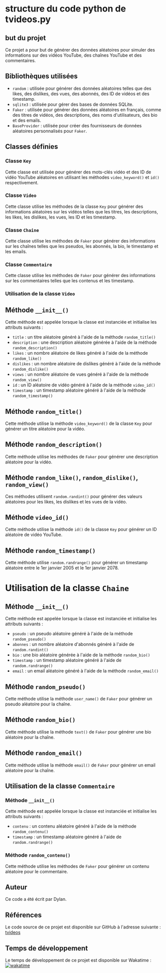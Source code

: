 # structure du code python de tvideos.py

## but du projet

Ce projet a pour but de générer des données aléatoires pour simuler des informations sur des vidéos YouTube, des chaînes YouTube et des commentaires.

## Bibliothèques utilisées

- `random` : utilisée pour générer des données aléatoires telles que des likes, des dislikes, des vues, des abonnés, des ID de vidéos et des timestamp.
- `sqlite3` : utilisée pour gérer des bases de données SQLite.
- `Faker` : utilisée pour générer des données aléatoires en français, comme des titres de vidéos, des descriptions, des noms d'utilisateurs, des bio et des emails.
- `BaseProvider` : utilisée pour créer des fournisseurs de données aléatoires personnalisés pour `Faker`.

## Classes définies

### Classe `Key`

Cette classe est utilisée pour générer des mots-clés vidéo et des ID de vidéo YouTube aléatoires en utilisant les méthodes `video_keyword()` et `id()` respectivement.

### Classe `Video`

Cette classe utilise les méthodes de la classe `Key` pour générer des informations aléatoires sur les vidéos telles que les titres, les descriptions, les likes, les dislikes, les vues, les ID et les timestamp.

### Classe `Chaine`

Cette classe utilise les méthodes de `Faker` pour générer des informations sur les chaînes telles que les pseudos, les abonnés, la bio, le timestamp et les emails.

### Classe `Commentaire`

Cette classe utilise les méthodes de `Faker` pour générer des informations sur les commentaires telles que les contenus et les timestamp.

### Utilisation de la classe `Video`

## Méthode `__init__()`

Cette méthode est appelée lorsque la classe est instanciée et initialise les attributs suivants :

- `title` : un titre aléatoire généré à l'aide de la méthode `random_title()`
- `description` : une description aléatoire générée à l'aide de la méthode `random_description()`
- `likes` : un nombre aléatoire de likes généré à l'aide de la méthode `random_like()`
- `dislikes` : un nombre aléatoire de dislikes généré à l'aide de la méthode `random_dislike()`
- `views` : un nombre aléatoire de vues généré à l'aide de la méthode `random_view()`
- `id` : un ID aléatoire de vidéo généré à l'aide de la méthode `video_id()`
- `timestamp` : un timestamp aléatoire généré à l'aide de la méthode `random_timestamp()`

## Méthode `random_title()`

Cette méthode utilise la méthode `video_keyword()` de la classe `Key` pour générer un titre aléatoire pour la vidéo.

## Méthode `random_description()`

Cette méthode utilise les méthodes de `Faker` pour générer une description aléatoire pour la vidéo.

## Méthode `random_like()`, `random_dislike()`, `random_view()`

Ces méthodes utilisent `random.randint()` pour générer des valeurs aléatoires pour les likes, les dislikes et les vues de la vidéo.

## Méthode `video_id()`

Cette méthode utilise la méthode `id()` de la classe `Key` pour générer un ID aléatoire de vidéo YouTube.

## Méthode `random_timestamp()`

Cette méthode utilise `random.randrange()` pour générer un timestamp aléatoire entre le 1er janvier 2005 et le 1er janvier 2078.

# Utilisation de la classe `Chaine`

## Méthode `__init__()`

Cette méthode est appelée lorsque la classe est instanciée et initialise les attributs suivants :

- `pseudo` : un pseudo aléatoire généré à l'aide de la méthode `random_pseudo()`
- `abonnes` : un nombre aléatoire d'abonnés généré à l'aide de `random.randint()`
- `bio` : une bio aléatoire générée à l'aide de la méthode `random_bio()`
- `timestamp` : un timestamp aléatoire généré à l'aide de `random.randrange()`
- `email` : un email aléatoire généré à l'aide de la méthode `random_email()`

## Méthode `random_pseudo()`

Cette méthode utilise la méthode `user_name()` de `Faker` pour générer un pseudo aléatoire pour la chaîne.

## Méthode `random_bio()`

Cette méthode utilise la méthode `text()` de `Faker` pour générer une bio aléatoire pour la chaîne.

## Méthode `random_email()`

Cette méthode utilise la méthode `email()` de `Faker` pour générer un email aléatoire pour la chaîne.

## Utilisation de la classe `Commentaire`

### Méthode `__init__()`

Cette méthode est appelée lorsque la classe est instanciée et initialise les attributs suivants :

- `contenu` : un contenu aléatoire généré à l'aide de la méthode `random_contenu()`
- `timestamp` : un timestamp aléatoire généré à l'aide de `random.randrange()`

### Méthode `random_contenu()`

Cette méthode utilise les méthodes de `Faker` pour générer un contenu aléatoire pour le commentaire.

## Auteur

Ce code a été écrit par Dylan.

## Références

Le code source de ce projet est disponible sur GitHub à l'adresse suivante :
[tvideos](https://github.com/gygggggggh/tvideos.git)

## Temps de développement

Le temps de développement de ce projet est disponible sur Wakatime :
[![wakatime](https://wakatime.com/badge/user/1dff2156-409d-4a9c-83e3-80e9582fd198/project/42706355-eb4c-46bb-b109-9cc2e706abfb.svg)](https://wakatime.com/badge/user/1dff2156-409d-4a9c-83e3-80e9582fd198/project/42706355-eb4c-46bb-b109-9cc2e706abfb)

